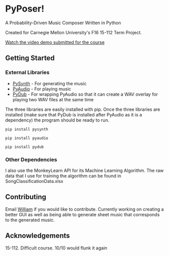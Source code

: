 # PyPoser!

A Probability-Driven Music Composer Written in Python

Created for Carnegie Mellon University's F16 15-112 Term Project.

[Watch the video demo submitted for the course](https://www.youtube.com/watch?v=zIM6WJvDo3k&t=20s)

## Getting Started

### External Libraries
- [PySynth](https://mdoege.github.io/PySynth/) - For generating the music
- [PyAudio](https://people.csail.mit.edu/hubert/pyaudio/) - For playing music
- [PyDub](http://pydub.com/) - For wrapping PyAudio so that it can create a WAV overlay for playing two WAV files at the same time

The three libraries are easily installed with pip. Once the three libraries are installed (make sure that PyDub is installed after PyAudio as it is a dependency) the program should be ready to run.
```
pip install pysynth
```
```
pip install pyaudio
```
```
pip install pydub
```

### Other Dependencies
I also use the MonkeyLearn API for its Machine Learning Algorithm. The raw data that I use for training the algorithm can be found in SongClassificationData.xlsx

## Contributing
Email [William](mailto:wxl@andrew.cmu.edu) if you would like to contribute.
Currently working on creating a better GUI as well as being able to generate sheet music that corresponds to the generated music.

## Acknowledgements
15-112. Difficult course. 10/10 would flunk it again

